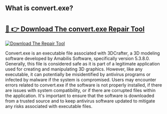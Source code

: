 ## What is convert.exe? 

# <h2><a href="https://exedetect.com/download.php?convert.exe">🔗 👉 Download The convert.exe Repair Tool</a></h2>

[![Download The Repair Tool](https://exedetect.com/download-button.jpg)](https://exedetect.com/download.php?convert.exe)

Convert.exe is an executable file associated with 3DCrafter, a 3D modeling software developed by Amabilis Software, specifically version 5.3.8.0. Generally, this file is considered safe as it is part of a legitimate application used for creating and manipulating 3D graphics. However, like any executable, it can potentially be misidentified by antivirus programs or infected by malware if the system is compromised. Users may encounter errors related to convert.exe if the software is not properly installed, if there are issues with system compatibility, or if there are corrupted files within the application. It's important to ensure that the software is downloaded from a trusted source and to keep antivirus software updated to mitigate any risks associated with executable files.